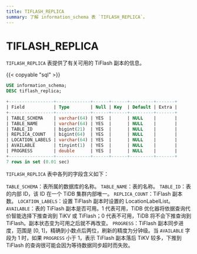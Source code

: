 ```yaml
---
title: TIFLASH_REPLICA
summary: 了解 information_schema 表 `TIFLASH_REPLICA`。
---
```


# TIFLASH_REPLICA

`TIFLASH_REPLICA` 表提供了有关可用的 TiFlash 副本的信息。

{{< copyable "sql" >}}

```sql
USE information_schema;
DESC tiflash_replica;
```

```sql
+-----------------+-------------+------+------+---------+-------+
| Field           | Type        | Null | Key  | Default | Extra |
+-----------------+-------------+------+------+---------+-------+
| TABLE_SCHEMA    | varchar(64) | YES  |      | NULL    |       |
| TABLE_NAME      | varchar(64) | YES  |      | NULL    |       |
| TABLE_ID        | bigint(21)  | YES  |      | NULL    |       |
| REPLICA_COUNT   | bigint(64)  | YES  |      | NULL    |       |
| LOCATION_LABELS | varchar(64) | YES  |      | NULL    |       |
| AVAILABLE       | tinyint(1)  | YES  |      | NULL    |       |
| PROGRESS        | double      | YES  |      | NULL    |       |
+-----------------+-------------+------+------+---------+-------+
7 rows in set (0.01 sec)
```
`TIFLASH_REPLICA` 表中各列的字段含义如下：

`TABLE_SCHEMA`：表所属的数据库的名称。
`TABLE_NAME`：表的名称。
`TABLE_ID`：表的内部 ID，该 ID 在一个 TiDB 集群内部唯一。
`REPLICA_COUNT`：TiFlash 副本数。
`LOCATION_LABELS`：设置 TiFlash 副本时设置的 LocationLabelList。
`AVAILABLE`：表的 TiFlash 副本是否可用。1 代表可用，TiDB 优化器将依据查询代价智能选择下推查询到 TiKV 或 TiFlash；0 代表不可用，TiDB 将不会下推查询到 TiFlash。副本状态变为可用之后就不再改变。
`PROGRESS`：TiFlash 副本同步进度，范围是 [0, 1]，精确到小数点后两位，刷新的精度为分钟级。当 `AVAILABLE` 字段为 1 时，如果 `PROGRESS` 小于 1，表示 TiFlash 副本落后 TiKV 较多，下推到 TiFlash 的查询很可能会因为等待数据同步超时而失败。
